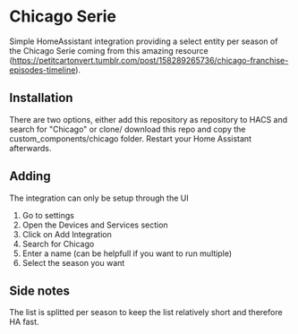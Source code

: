 # Chicago Serie

Simple HomeAssistant integration providing a select entity per season of the Chicago Serie coming from this amazing resource (https://petitcartonvert.tumblr.com/post/158289265736/chicago-franchise-episodes-timeline).

## Installation
There are two options, either add this repository as repository to HACS and search for "Chicago" or clone/ download this repo and copy the custom_components/chicago folder. Restart your Home Assistant afterwards.

## Adding
The integration can only be setup through the UI
1. Go to settings
2. Open the Devices and Services section
3. Click on Add Integration
4. Search for Chicago
5. Enter a name (can be helpfull if you want to run multiple)
6. Select the season you want


## Side notes
The list is splitted per season to keep the list relatively short and therefore HA fast.
